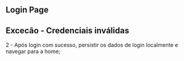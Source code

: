 ## Login Page

## Excecão - Credenciais inválidas
2 - Após login com sucesso, persistir os dados de login localmente e navegar para a home;
